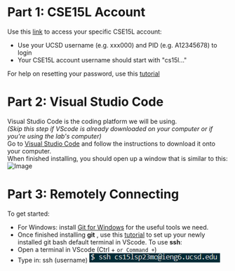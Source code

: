 Part 1: CSE15L Account
======================
Use this [link](https://sdacs.ucsd.edu/~icc/index.php) to access your specific CSE15L account:  
 * Use your UCSD username (e.g. xxx000) and PID (e.g. A12345678) to login  
 * Your CSE15L account username should start with "cs15l..."
  
For help on resetting your password, use this [tutorial](https://drive.google.com/file/d/17IDZn8Qq7Q0RkYMxdiIR0o6HJ3B5YqSW/view?usp=share_link)  
  
Part 2: Visual Studio Code
==========================
Visual Studio Code is the coding platform we will be using.  
*(Skip this step if VScode is already downloaded on your computer or if you're using the lab's computer)*  
Go to [Visual Studio Code](https://code.visualstudio.com/) and follow the instructions to download it onto your computer.  
When finished installing, you should open up a window that is similar to this:  
![Image](https://code.visualstudio.com/assets/docs/getstarted/tips-and-tricks/getstarted_page.png)

Part 3: Remotely Connecting
===========================
To get started:
* For Windows: install [Git for Windows](https://gitforwindows.org/) for the useful tools we need.  
* Once finished installing **git** , use this [tutorial](https://stackoverflow.com/a/50527994) to set up your newly installed git bash default terminal in VScode.
To use **ssh**:
* Open a terminal in VScode (Ctrl + ` or Command + `)
* Type in: ssh (username) 
![Image](LR1_1.png)
